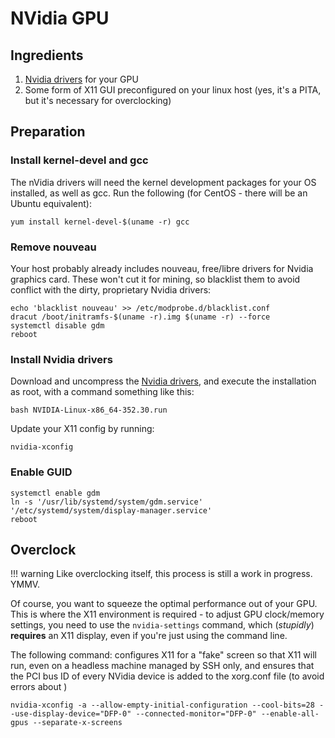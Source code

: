 # NVidia GPU

## Ingredients

1. [Nvidia drivers](http://www.nvidia.com/Download/driverResults.aspx/104284/en-us) for your GPU
2. Some form of X11 GUI preconfigured on your linux host (yes, it's a PITA, but it's necessary for overclocking)

## Preparation

### Install kernel-devel and gcc

The nVidia drivers will need the kernel development packages for your OS installed, as well as gcc. Run the following (for CentOS - there will be an Ubuntu equivalent):

```yum install kernel-devel-$(uname -r) gcc```

### Remove nouveau

Your host probably already includes nouveau, free/libre drivers for Nvidia graphics card. These won't cut it for mining, so blacklist them to avoid conflict with the dirty, proprietary Nvidia drivers:

```
echo 'blacklist nouveau' >> /etc/modprobe.d/blacklist.conf
dracut /boot/initramfs-$(uname -r).img $(uname -r) --force
systemctl disable gdm
reboot
```

### Install Nvidia drivers

Download and uncompress the [Nvidia drivers](http://www.nvidia.com/Download/driverResults.aspx/104284/en-us), and execute the installation as root, with a command something like this:

```bash NVIDIA-Linux-x86_64-352.30.run```

Update your X11 config by running:

```
nvidia-xconfig
```

### Enable GUID

```
systemctl enable gdm
ln -s '/usr/lib/systemd/system/gdm.service' '/etc/systemd/system/display-manager.service'
reboot
```

## Overclock

!!! warning
    Like overclocking itself, this process is still a work in progress. YMMV.

Of course, you want to squeeze the optimal performance out of your GPU. This is where the X11 environment is required - to adjust GPU clock/memory settings, you need to use the ```nvidia-settings``` command, which (_stupidly_) **requires** an X11 display, even if you're just using the command line.

The following command: configures X11 for a "fake" screen so that X11 will run, even on a headless machine managed by SSH only, and ensures that the PCI bus ID of every NVidia device is added to the xorg.conf file (to avoid errors about )

```
nvidia-xconfig -a --allow-empty-initial-configuration --cool-bits=28 --use-display-device="DFP-0" --connected-monitor="DFP-0" --enable-all-gpus --separate-x-screens
```
